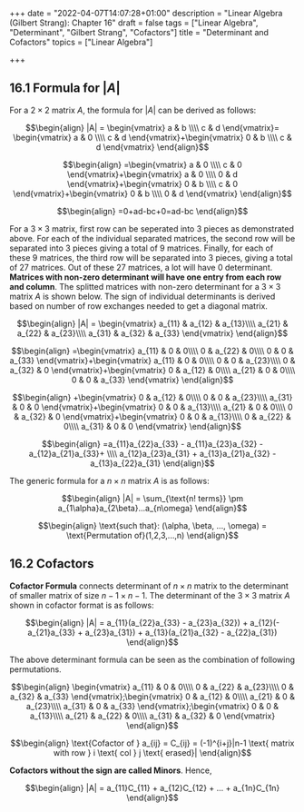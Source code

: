 +++
date = "2022-04-07T14:07:28+01:00"
description = "Linear Algebra (Gilbert Strang): Chapter 16"
draft = false
tags = ["Linear Algebra", "Determinant", "Gilbert Strang", "Cofactors"]
title = "Determinant and Cofactors"
topics = ["Linear Algebra"]

+++


## 16.1 Formula for $|A|$

For a $2 \times 2$ matrix $A$, the formula for $|A|$ can be derived as follows:

$$\begin{align}
|A| = \begin{vmatrix}
    a & b \\\\
    c & d
\end{vmatrix}=
\begin{vmatrix}
    a & 0 \\\\
    c & d
\end{vmatrix}+\begin{vmatrix}
    0 & b \\\\
    c & d
\end{vmatrix}
\end{align}$$

$$\begin{align}
=\begin{vmatrix}
    a & 0 \\\\
    c & 0
\end{vmatrix}+\begin{vmatrix}
    a & 0 \\\\
    0 & d
\end{vmatrix}+\begin{vmatrix}
    0 & b \\\\
    c & 0
\end{vmatrix}+\begin{vmatrix}
    0 & b \\\\
    0 & d
\end{vmatrix}
\end{align}$$

$$\begin{align}
=0+ad-bc+0=ad-bc
\end{align}$$

For a $3 \times 3$ matrix, first row can be seperated into $3$ pieces as demonstrated above. For each of the individual separated matrices, the second row will be separated into $3$ pieces giving a total of $9$ matrices. Finally, for each of these $9$ matrices, the third row will be separated into $3$ pieces, giving a total of $27$ matrices. Out of these $27$ matrices, a lot will have $0$ determinant. <b>Matrices with non-zero determinant will have one entry from each row and column</b>. The splitted matrices with non-zero determinant for a $3 \times 3$ matrix $A$ is shown below. The sign of individual determinants is derived based on number of row exchanges needed to get a diagonal matrix.

$$\begin{align}
|A| = \begin{vmatrix}
    a_{11} & a_{12} & a_{13}\\\\
    a_{21} & a_{22} & a_{23}\\\\
    a_{31} & a_{32} & a_{33}
\end{vmatrix}
\end{align}$$

$$\begin{align}
=\begin{vmatrix}
    a_{11} & 0 & 0\\\\
    0 & a_{22} & 0\\\\
    0 & 0 & a_{33}
\end{vmatrix}+\begin{vmatrix}
    a_{11} & 0 & 0\\\\
    0 & 0 & a_{23}\\\\
    0 & a_{32} & 0
\end{vmatrix}+\begin{vmatrix}
    0 & a_{12} & 0\\\\
    a_{21} & 0 & 0\\\\
    0 & 0 & a_{33}
\end{vmatrix}
\end{align}$$

$$\begin{align}
+\begin{vmatrix}
    0 & a_{12} & 0\\\\
    0 & 0 & a_{23}\\\\
    a_{31} & 0 & 0
\end{vmatrix}+\begin{vmatrix}
    0 & 0 & a_{13}\\\\
    a_{21} & 0 & 0\\\\
    0 & a_{32} & 0
\end{vmatrix}+\begin{vmatrix}
    0 & 0 & a_{13}\\\\
    0 & a_{22} & 0\\\\
    a_{31} & 0 & 0
\end{vmatrix}
\end{align}$$

$$\begin{align}
=a_{11}a_{22}a_{33} - a_{11}a_{23}a_{32} - a_{12}a_{21}a_{33}+ \\\\
a_{12}a_{23}a_{31} + a_{13}a_{21}a_{32} - a_{13}a_{22}a_{31}
\end{align}$$

The generic formula for a $n \times n$ matrix $A$ is as follows:

$$\begin{align}
|A| = \sum_{\text{n! terms}} \pm a_{1\alpha}a_{2\beta}...a_{n\omega}
\end{align}$$

$$\begin{align}
\text{such that}: (\alpha, \beta, ..., \omega) = \text{Permutation of}(1,2,3,...,n)
\end{align}$$

## 16.2 Cofactors

<b>Cofactor Formula</b> connects determinant of $n \times n$ matrix to the determinant of smaller matrix of size $n-1 \times n-1$. The determinant of the $3 \times 3$ matrix $A$ shown in cofactor format is as follows:

$$\begin{align}
|A| = a_{11}(a_{22}a_{33} - a_{23}a_{32}) + a_{12}(-a_{21}a_{33} + 
a_{23}a_{31}) + a_{13}(a_{21}a_{32} - a_{22}a_{31})
\end{align}$$

The above determinant formula can be seen as the combination of following permutations.

$$\begin{align}
\begin{vmatrix}
    a_{11} & 0 & 0\\\\
    0 & a_{22} & a_{23}\\\\
    0 & a_{32} & a_{33}
\end{vmatrix};\begin{vmatrix}
    0 & a_{12} & 0\\\\
    a_{21} & 0 & a_{23}\\\\
    a_{31} & 0 & a_{33}
\end{vmatrix};\begin{vmatrix}
    0 & 0 & a_{13}\\\\
    a_{21} & a_{22} & 0\\\\
    a_{31} & a_{32} & 0
\end{vmatrix}
\end{align}$$

$$\begin{align}
\text{Cofactor of } a_{ij} = C_{ij} = (-1)^{i+j}|n-1 \text{ matrix with row } i \text{ col } j \text{ erased}|
\end{align}$$

<b>Cofactors without the sign are called Minors</b>. Hence,

$$\begin{align}
|A| = a_{11}C_{11} + a_{12}C_{12} + ... + a_{1n}C_{1n}
\end{align}$$
